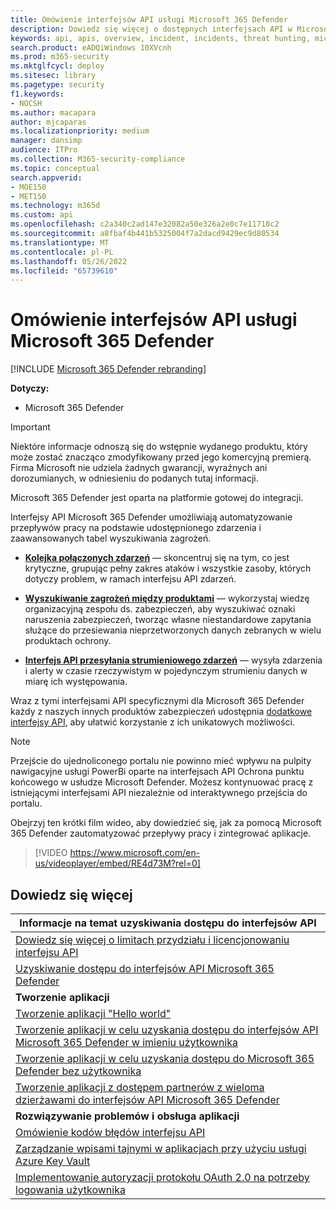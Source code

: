 ```yaml
---
title: Omówienie interfejsów API usługi Microsoft 365 Defender
description: Dowiedz się więcej o dostępnych interfejsach API w Microsoft 365 Defender
keywords: api, apis, overview, incident, incidents, threat hunting, microsoft 365 defender
search.product: eADQiWindows 10XVcnh
ms.prod: m365-security
ms.mktglfcycl: deploy
ms.sitesec: library
ms.pagetype: security
f1.keywords:
- NOCSH
ms.author: macapara
author: mjcaparas
ms.localizationpriority: medium
manager: dansimp
audience: ITPro
ms.collection: M365-security-compliance
ms.topic: conceptual
search.appverid:
- MOE150
- MET150
ms.technology: m365d
ms.custom: api
ms.openlocfilehash: c2a340c2ad147e32082a50e326a2e0c7e11718c2
ms.sourcegitcommit: a8fbaf4b441b5325004f7a2dacd9429ec9d80534
ms.translationtype: MT
ms.contentlocale: pl-PL
ms.lasthandoff: 05/26/2022
ms.locfileid: "65739610"
---
```

# <a name="overview-of-microsoft-365-defender-apis"></a>Omówienie interfejsów API usługi Microsoft 365 Defender

[!INCLUDE [Microsoft 365 Defender rebranding](../includes/microsoft-defender.md)]

**Dotyczy:**

- Microsoft 365 Defender

> [!IMPORTANT]
> Niektóre informacje odnoszą się do wstępnie wydanego produktu, który może zostać znacząco zmodyfikowany przed jego komercyjną premierą. Firma Microsoft nie udziela żadnych gwarancji, wyraźnych ani dorozumianych, w odniesieniu do podanych tutaj informacji.

Microsoft 365 Defender jest oparta na platformie gotowej do integracji.

Interfejsy API Microsoft 365 Defender umożliwiają automatyzowanie przepływów pracy na podstawie udostępnionego zdarzenia i zaawansowanych tabel wyszukiwania zagrożeń.

- **[Kolejka połączonych zdarzeń](api-incident.md)** — skoncentruj się na tym, co jest krytyczne, grupując pełny zakres ataków i wszystkie zasoby, których dotyczy problem, w ramach interfejsu API zdarzeń.

- **[Wyszukiwanie zagrożeń między produktami](api-advanced-hunting.md)** — wykorzystaj wiedzę organizacyjną zespołu ds. zabezpieczeń, aby wyszukiwać oznaki naruszenia zabezpieczeń, tworząc własne niestandardowe zapytania służące do przesiewania nieprzetworzonych danych zebranych w wielu produktach ochrony.

- **[Interfejs API przesyłania strumieniowego zdarzeń](streaming-api.md)** — wysyła zdarzenia i alerty w czasie rzeczywistym w pojedynczym strumieniu danych w miarę ich występowania.

Wraz z tymi interfejsami API specyficznymi dla Microsoft 365 Defender każdy z naszych innych produktów zabezpieczeń udostępnia [dodatkowe interfejsy API](api-articles.md), aby ułatwić korzystanie z ich unikatowych możliwości.

> [!NOTE]
> Przejście do ujednoliconego portalu nie powinno mieć wpływu na pulpity nawigacyjne usługi PowerBi oparte na interfejsach API Ochrona punktu końcowego w usłudze Microsoft Defender. Możesz kontynuować pracę z istniejącymi interfejsami API niezależnie od interaktywnego przejścia do portalu.

Obejrzyj ten krótki film wideo, aby dowiedzieć się, jak za pomocą Microsoft 365 Defender zautomatyzować przepływy pracy i zintegrować aplikacje.  
> [!VIDEO https://www.microsoft.com/en-us/videoplayer/embed/RE4d73M?rel=0]

## <a name="learn-more"></a>Dowiedz się więcej

| **Informacje na temat uzyskiwania dostępu do interfejsów API** |
|-|
| [Dowiedz się więcej o limitach przydziału i licencjonowaniu interfejsu API](api-terms.md) |
| [Uzyskiwanie dostępu do interfejsów API Microsoft 365 Defender](api-access.md) |
| **Tworzenie aplikacji** |
| [Tworzenie aplikacji "Hello world"](api-hello-world.md) |
| [Tworzenie aplikacji w celu uzyskania dostępu do interfejsów API Microsoft 365 Defender w imieniu użytkownika](api-create-app-user-context.md) |
| [Tworzenie aplikacji w celu uzyskania dostępu do Microsoft 365 Defender bez użytkownika](api-create-app-web.md) |
| [Tworzenie aplikacji z dostępem partnerów z wieloma dzierżawami do interfejsów API Microsoft 365 Defender](api-partner-access.md) |
| **Rozwiązywanie problemów i obsługa aplikacji** |
| [Omówienie kodów błędów interfejsu API](api-error-codes.md) |
| [Zarządzanie wpisami tajnymi w aplikacjach przy użyciu usługi Azure Key Vault](/learn/modules/manage-secrets-with-azure-key-vault/) |
| [Implementowanie autoryzacji protokołu OAuth 2.0 na potrzeby logowania użytkownika](/azure/active-directory/develop/active-directory-v2-protocols-oauth-code) |
